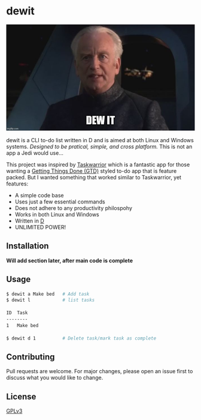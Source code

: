 # dewit

![dewit_meme.](images/dewit_meme.jpg)

dewit is a CLI to-do list written in D and is aimed at both Linux and Windows systems. *Designed to be pratical, simple, and cross platform.* This is not an app a Jedi would use...

This project was inspired by [Taskwarrior](https://taskwarrior.org/) which is a fantastic app for those wanting a [Getting Things Done (GTD)](https://gettingthingsdone.com/) styled to-do app that is feature packed. But I wanted something that worked similar to Taskwarrior, yet features:

* A simple code base 
* Uses just a few essential commands
* Does not adhere to any productivity philospohy 
* Works in both Linux and Windows
* Written in [D](https://dlang.org/)
* UNLIMITED POWER!

## Installation

**Will add section later, after main code is complete**

## Usage

```Bash
$ dewit a Make bed   # Add task
$ dewit l            # list tasks

ID  Task
--------
1   Make bed

$ dewit d 1          # Delete task/mark task as complete
```

## Contributing

Pull requests are welcome. For major changes, please open an issue first to discuss what you would like to change.


## License
[GPLv3](https://choosealicense.com/licenses/gpl-3.0/)
